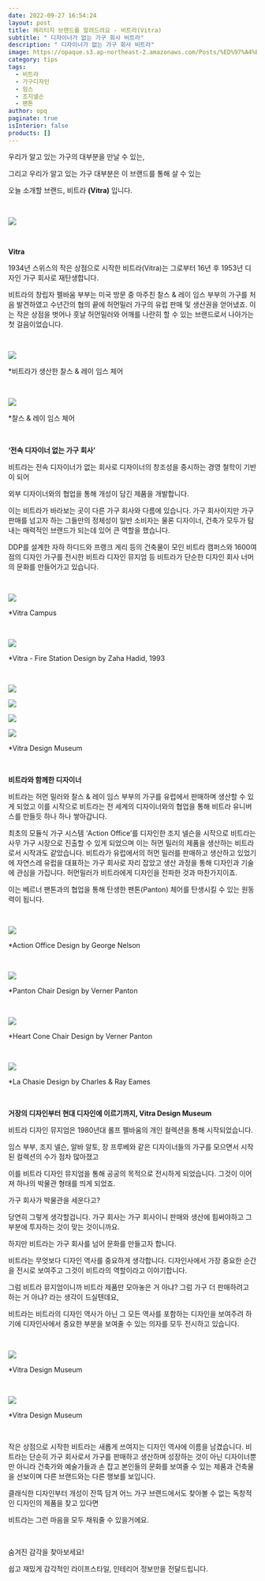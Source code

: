```yaml
---
date: 2022-09-27 16:54:24
layout: post
title: 헤리티지 브랜드를 알려드려요 - 비트라(Vitra)
subtitle: " 디자이너가 없는 가구 회사 비트라"
description: " 디자이너가 없는 가구 회사 비트라"
image: https://opaque.s3.ap-northeast-2.amazonaws.com/Posts/%ED%97%A4%EB%A6%AC%ED%8B%B0%EC%A7%80%EB%B8%8C%EB%9E%9C%EB%93%9C+%EB%B9%84%ED%8A%B8%EB%9D%BC+/%E1%84%87%E1%85%B5%E1%84%90%E1%85%B3%E1%84%85%E1%85%A1%E1%84%89%E1%85%A9%E1%84%80%E1%85%A2-15.jpeg
category: tips
tags:
  - 비트라
  - 가구디자인
  - 임스
  - 조지넬슨
  - 팬톤
author: opq
paginate: true
isInterior: false
products: []
---
```

우리가 알고 있는 가구의 대부분을 만날 수 있는,

그리고 우리가 알고 있는 가구 대부분은 이 브랜드를 통해 살 수 있는

오늘 소개할 브랜드, 비트라 **(Vitra)** 입니다.

<br>

![](https://opaque.s3.ap-northeast-2.amazonaws.com/Posts/%ED%97%A4%EB%A6%AC%ED%8B%B0%EC%A7%80%EB%B8%8C%EB%9E%9C%EB%93%9C+%EC%9E%84%EC%8A%A4/%E1%84%8B%E1%85%B5%E1%86%B7%E1%84%89%E1%85%B3%E1%84%89%E1%85%A9%E1%84%80%E1%85%A2-13.png)

<br>

**Vitra**

1934년 스위스의 작은 상점으로 시작한 비트라(Vitra)는 그로부터 16년 후 1953년 디자인 가구 회사로 재탄생합니다.

비트라의 창립자 펠바움 부부는 미국 방문 중 마주친 찰스 & 레이 임스 부부의 가구를 처음 발견하였고 수년간의 협의 끝에 허먼밀러 가구의 유럽 판매 및 생산권을 얻어냈죠. 이는 작은 상점을 벗어나 훗날 허먼밀러와 어깨를 나란히 할 수 있는 브랜드로서 나아가는 첫 걸음이었습니다.

<br>

![](https://opaque.s3.ap-northeast-2.amazonaws.com/Posts/%ED%97%A4%EB%A6%AC%ED%8B%B0%EC%A7%80%EB%B8%8C%EB%9E%9C%EB%93%9C+%EB%B9%84%ED%8A%B8%EB%9D%BC+/%E1%84%87%E1%85%B5%E1%84%90%E1%85%B3%E1%84%85%E1%85%A1%E1%84%89%E1%85%A9%E1%84%80%E1%85%A2-1.jpg)

\*비트라가 생산한 찰스 & 레이 임스 체어

<br>

![](https://opaque.s3.ap-northeast-2.amazonaws.com/Posts/%ED%97%A4%EB%A6%AC%ED%8B%B0%EC%A7%80%EB%B8%8C%EB%9E%9C%EB%93%9C+%EB%B9%84%ED%8A%B8%EB%9D%BC+/%E1%84%87%E1%85%B5%E1%84%90%E1%85%B3%E1%84%85%E1%85%A1%E1%84%89%E1%85%A9%E1%84%80%E1%85%A2-2.jpg)

\*찰스 & 레이 임스 체어

<br>

**‘전속 디자이너 없는 가구 회사’**

비트라는 전속 디자이너가 없는 회사로 디자이너의 창조성을 중시하는 경영 철학이 기반이 되어

외부 디자이너와의 협업을 통해 개성이 담긴 제품을 개발합니다.

이는 비트라가 바라보는 곳이 다른 가구 회사와 다름에 있습니다. 가구 회사이지만 가구 판매를 넘고자 하는 그들만의 정체성이 일반 소비자는 물론 디자이너, 건축가 모두가 탐내는 매력적인 브랜드가 되는데 있어 큰 역할을 했습니다.

DDP를 설계한 자하 하디드와 프랭크 게리 등의 건축물이 모인 비트라 캠퍼스와 1600여 점의 디자인 가구를 전시한 비트라 디자인 뮤지엄 등 비트라가 단순한 디자인 회사 너머의 문화를 만들어가고 있습니다.

<br>

![](https://opaque.s3.ap-northeast-2.amazonaws.com/Posts/%ED%97%A4%EB%A6%AC%ED%8B%B0%EC%A7%80%EB%B8%8C%EB%9E%9C%EB%93%9C+%EB%B9%84%ED%8A%B8%EB%9D%BC+/%E1%84%87%E1%85%B5%E1%84%90%E1%85%B3%E1%84%85%E1%85%A1%E1%84%89%E1%85%A9%E1%84%80%E1%85%A2-3.jpg)

\*Vitra Campus

<br>

![](https://opaque.s3.ap-northeast-2.amazonaws.com/Posts/%ED%97%A4%EB%A6%AC%ED%8B%B0%EC%A7%80%EB%B8%8C%EB%9E%9C%EB%93%9C+%EB%B9%84%ED%8A%B8%EB%9D%BC+/%E1%84%87%E1%85%B5%E1%84%90%E1%85%B3%E1%84%85%E1%85%A1%E1%84%89%E1%85%A9%E1%84%80%E1%85%A2-4.jpg)

\*Vitra - Fire Station Design by Zaha Hadid, 1993

<br>

![](https://opaque.s3.ap-northeast-2.amazonaws.com/Posts/%ED%97%A4%EB%A6%AC%ED%8B%B0%EC%A7%80%EB%B8%8C%EB%9E%9C%EB%93%9C+%EB%B9%84%ED%8A%B8%EB%9D%BC+/%E1%84%87%E1%85%B5%E1%84%90%E1%85%B3%E1%84%85%E1%85%A1%E1%84%89%E1%85%A9%E1%84%80%E1%85%A2-5.jpg)

![](https://opaque.s3.ap-northeast-2.amazonaws.com/Posts/%ED%97%A4%EB%A6%AC%ED%8B%B0%EC%A7%80%EB%B8%8C%EB%9E%9C%EB%93%9C+%EB%B9%84%ED%8A%B8%EB%9D%BC+/%E1%84%87%E1%85%B5%E1%84%90%E1%85%B3%E1%84%85%E1%85%A1%E1%84%89%E1%85%A9%E1%84%80%E1%85%A2-6.jpg)

![](https://opaque.s3.ap-northeast-2.amazonaws.com/Posts/%ED%97%A4%EB%A6%AC%ED%8B%B0%EC%A7%80%EB%B8%8C%EB%9E%9C%EB%93%9C+%EB%B9%84%ED%8A%B8%EB%9D%BC+/%E1%84%87%E1%85%B5%E1%84%90%E1%85%B3%E1%84%85%E1%85%A1%E1%84%89%E1%85%A9%E1%84%80%E1%85%A2-7.jpg)

![](https://opaque.s3.ap-northeast-2.amazonaws.com/Posts/%ED%97%A4%EB%A6%AC%ED%8B%B0%EC%A7%80%EB%B8%8C%EB%9E%9C%EB%93%9C+%EB%B9%84%ED%8A%B8%EB%9D%BC+/%E1%84%87%E1%85%B5%E1%84%90%E1%85%B3%E1%84%85%E1%85%A1%E1%84%89%E1%85%A9%E1%84%80%E1%85%A2-8.jpg)

\*Vitra Design Museum

<br>

**비트라와 함께한 디자이너**

비트라는 허먼 밀러와 찰스 & 레이 임스 부부의 가구를 유럽에서 판매하며 생산할 수 있게 되었고 이를 시작으로 비트라는 전 세계의 디자이너와의 협업을 통해 비트라 유니버스를 만들듯 하나 하나 쌓아갑니다.

최초의 모듈식 가구 시스템 ‘Action Office’를 디자인한 조지 넬슨을 시작으로 비트라는 사무 가구 시장으로 진출할 수 있게 되었으며 이는 허먼 밀러의 제품을 생산하는 비트라로서 시작과도 같았습니다. 비트라가 유럽에서의 허먼 밀러를 판매하고 생산하고 있었기에 자연스레 유럽을 대표하는 가구 회사로 자리 잡았고 생산 과정을 통해 디자인과 기술에 관심을 가집니다. 허먼밀러가 비트라에게 디자인을 전파한 것과 마찬가지이죠.

이는 베르너 팬톤과의 협업을 통해 탄생한 팬톤(Panton) 체어를 탄생시킬 수 있는 원동력이 됩니다.

<br>

![](https://opaque.s3.ap-northeast-2.amazonaws.com/Posts/%ED%97%A4%EB%A6%AC%ED%8B%B0%EC%A7%80%EB%B8%8C%EB%9E%9C%EB%93%9C+%EB%B9%84%ED%8A%B8%EB%9D%BC+/%E1%84%87%E1%85%B5%E1%84%90%E1%85%B3%E1%84%85%E1%85%A1%E1%84%89%E1%85%A9%E1%84%80%E1%85%A2-9.jpg)

\*Action Office Design by George Nelson

<br>

![](https://opaque.s3.ap-northeast-2.amazonaws.com/Posts/%ED%97%A4%EB%A6%AC%ED%8B%B0%EC%A7%80%EB%B8%8C%EB%9E%9C%EB%93%9C+%EB%B9%84%ED%8A%B8%EB%9D%BC+/%E1%84%87%E1%85%B5%E1%84%90%E1%85%B3%E1%84%85%E1%85%A1%E1%84%89%E1%85%A9%E1%84%80%E1%85%A2-10.jpg)

\*Panton Chair Design by Verner Panton

<br>

![](https://opaque.s3.ap-northeast-2.amazonaws.com/Posts/%ED%97%A4%EB%A6%AC%ED%8B%B0%EC%A7%80%EB%B8%8C%EB%9E%9C%EB%93%9C+%EB%B9%84%ED%8A%B8%EB%9D%BC+/%E1%84%87%E1%85%B5%E1%84%90%E1%85%B3%E1%84%85%E1%85%A1%E1%84%89%E1%85%A9%E1%84%80%E1%85%A2-11.jpg)

\*Heart Cone Chair Design by Verner Panton

<br>

![](https://opaque.s3.ap-northeast-2.amazonaws.com/Posts/%ED%97%A4%EB%A6%AC%ED%8B%B0%EC%A7%80%EB%B8%8C%EB%9E%9C%EB%93%9C+%EB%B9%84%ED%8A%B8%EB%9D%BC+/%E1%84%87%E1%85%B5%E1%84%90%E1%85%B3%E1%84%85%E1%85%A1%E1%84%89%E1%85%A9%E1%84%80%E1%85%A2-12.jpg)

\*La Chasie Design by Charles & Ray Eames

<br>

**거장의 디자인부터 현대 디자인에 이르기까지, Vitra Design Museum**

비트라 디자인 뮤지엄은 1980년대 롤프 펠바움의 개인 컬렉션을 통해 시작되었습니다.

임스 부부, 조지 넬슨, 알바 알토, 장 프루베와 같은 디자이너들의 가구를 모으면서 시작된 컬렉션의 수가 점차 많아졌고

이를 비트라 디자인 뮤지엄을 통해 공공의 목적으로 전시하게 되었습니다. 그것이 이어져 하나의 박물관 형태를 띄게 되었죠.

가구 회사가 박물관을 세운다고?

당연히 그렇게 생각할겁니다. 가구 회사는 가구 회사이니 판매와 생산에 힘써야하고 그 부분에 투자하는 것이 맞는 것이니까요.

하지만 비트라는 가구 회사를 넘어 문화를 만들고자 합니다.

비트라는 무엇보다 디자인 역사를 중요하게 생각합니다. 디자인사에서 가장 중요한 순간을 전시로 보여주고 그것이 비트라의 역할이라고 이야기합니다.

그럼 비트라 뮤지엄이니까 비트라 제품만 모아놓은 거 아냐? 그럼 가구 더 판매하려고 하는 거 아냐? 라는 생각이 드실텐데요,

비트라는 비트라의 디자인 역사가 아닌 그 모든 역사를 포함하는 디자인을 보여주려 하기에 디자인사에서 중요한 부분을 보여줄 수 있는 의자를 모두 전시하고 있습니다.

<br>

![](https://opaque.s3.ap-northeast-2.amazonaws.com/Posts/%ED%97%A4%EB%A6%AC%ED%8B%B0%EC%A7%80%EB%B8%8C%EB%9E%9C%EB%93%9C+%EB%B9%84%ED%8A%B8%EB%9D%BC+/%E1%84%87%E1%85%B5%E1%84%90%E1%85%B3%E1%84%85%E1%85%A1%E1%84%89%E1%85%A9%E1%84%80%E1%85%A2-15.jpeg)

\*Vitra Design Museum

<br>

![](https://opaque.s3.ap-northeast-2.amazonaws.com/Posts/%ED%97%A4%EB%A6%AC%ED%8B%B0%EC%A7%80%EB%B8%8C%EB%9E%9C%EB%93%9C+%EB%B9%84%ED%8A%B8%EB%9D%BC+/%E1%84%87%E1%85%B5%E1%84%90%E1%85%B3%E1%84%85%E1%85%A1%E1%84%89%E1%85%A9%E1%84%80%E1%85%A2-14.jpg)

\*Vitra Design Museum

<br>

작은 상점으로 시작한 비트라는 새롭게 쓰여지는 디자인 역사에 이름을 남겼습니다. 비트라는 단순히 가구 회사로서 가구를 판매하고 생산하며 성장하는 것이 아닌 디자이너뿐만 아니라 건축가와 예술가들과 손 잡고 본인들의 문화를 보여줄 수 있는 제품과 건축물을 선보이며 다른 브랜드와는 다른 행보를 보입니다.

클래식한 디자인부터 개성이 잔뜩 담겨 어느 가구 브랜드에서도 찾아볼 수 없는 독창적인 디자인의 제품을 찾고 있다면

비트라는 그런 마음을 모두 채워줄 수 있을거에요.

<br>



숨겨진 감각을 찾아보세요!

쉽고 재밌게 감각적인 라이프스타일, 인테리어 정보만을 전달드립니다.